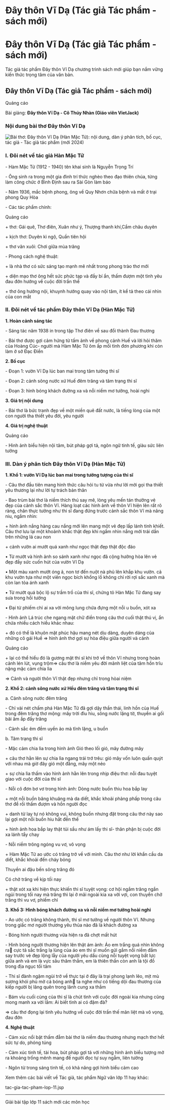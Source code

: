 # Đây thôn Vĩ Dạ (Tác giả Tác phẩm - sách mới)

# Đây thôn Vĩ Dạ (Tác giả Tác phẩm - sách mới)

Tác giả tác phẩm Đây thôn Vĩ Dạ chương trình sách mới giúp bạn nắm vững kiến thức trọng tâm của văn bản.

## Đây thôn Vĩ Dạ (Tác giả Tác phẩm - sách mới)

Quảng cáo

Bài giảng: **Đây thôn Vĩ Dạ - Cô Thúy Nhàn (Giáo viên VietJack)**

### Nội dung bài thơ Đây thôn Vĩ Dạ

![Bài thơ: Đây thôn Vĩ Dạ \(Hàn Mặc Tử\): nội dung, dàn ý phân tích, bố cục, tác giả - Tác giả tác phẩm \(mới 2024\)](https://vietjack.com/ngu-van-11/images/day-thon-vi-da.PNG)

### I. Đôi nét về tác giả Hàn Mặc Tử

\- Hàm Mặc Tử (1912 - 1940) tên khai sinh là Nguyễn Trọng Trí 

\- Ông sinh ra trong một gia đình trí thức nghèo theo đạo thiên chúa, từng làm công chức ở Bình Định sau ra Sài Gòn làm báo 

\- Năm 1936, mắc bệnh phong, ông về Quy Nhơn chữa bệnh và mất ở trại phong Quy Hòa 

\- Các tác phẩm chính: 

Quảng cáo

\+ thơ: Gái quê, Thơ điên, Xuân như ý, Thượng thanh khí,Cẩm châu duyên 

\+ kịch thơ: Duyên kì ngộ, Quần tiên hội 

\+ thơ văn xuôi: Chơi giữa mùa trăng 

\- Phong cách nghệ thuật: 

\+ là nhà thơ có sức sáng tạo mạnh mẽ nhất trong phong trào thơ mới 

\+ diện mạo thơ ông hết sức phức tạp và đầy bí ẩn, thấm đượm một tình yêu đau đớn hướng về cuộc đời trần thế 

\+ thơ ông hướng nội, khuynh hướng quay vào nội tâm, ít kể tả theo cái nhìn của con mắt 

### II. Đôi nét về tác phẩm Đây thôn Vĩ Dạ (Hàn Mặc Tử)

**1\. Hoàn cảnh sáng tác**

\- Sáng tác năm 1938 in trong tập Thơ điên về sau đổi thành Đau thương 

\- Bài thơ được gợi cảm hứng từ tấm ảnh về phong cảnh Huế và lời hỏi thăm của Hoàng Cúc- người mà Hàm Mặc Tử ôm ấp mối tình đơn phương khi còn làm ở sở Đạc Điền 

**2\. Bố cục**

\- Đoạn 1: vườn Vĩ Dạ lúc ban mai trong tâm tưởng thi sĩ 

\- Đoạn 2: cảnh sông nước xứ Huế đêm trăng và tâm trạng thi sĩ 

\- Đoạn 3: hình bóng khách đường xa và nỗi niềm mơ tưởng, hoài nghi 

**3\. Giá trị nội dung**

\- Bài thơ là bức tranh đẹp về một miền quê đất nước, là tiếng lòng của một con người tha thiết yêu đời, yêu người 

**4\. Giá trị nghệ thuật**

Quảng cáo

\- Hình ảnh biểu hiện nội tâm, bút pháp gợi tả, ngôn ngữ tinh tế, giàu sức liên tưởng 

### III. Dàn ý phân tích Đây thôn Vĩ Dạ (Hàn Mặc Tử)

**1\. Khổ 1: vườn Vĩ Dạ lúc ban mai trong tưởng tượng của thi sĩ**

\- Câu thơ đầu tiên mang hình thức câu hỏi tu từ vừa như lời mời gọi tha thiết yêu thương lại như lời tự trách bản thân 

\- Bao trùm bài thơ là niềm thích thú say mê, lòng yêu mến tán thưởng vẻ đẹp của cảnh sắc thôn Vĩ. Hàng loạt các hình ảnh về thôn Vĩ hiện lên rất rõ ràng, chân thực tưởng như thi sĩ đang đứng trước cảnh sắc thôn Vĩ mà nâng niu, ngắm nhìn: 

\+ hình ảnh nắng hàng cau nắng mới lên mang một vẻ đẹp lấp lánh tinh khiết. Câu thơ lưu lại một khoảnh khắc thật đẹp khi ngắm nhìn nắng mới trải dần trên những lá cau non 

\+ cảnh vườn ai mướt quá xanh như ngọc thật đẹp thật độc đáo 

• Từ mướt và hình ảnh so sánh xanh như ngọc đã cộng hưởng hòa lên vẻ đẹp đầy sức cuốn hút của vườn Vĩ Dạ 

• Một màu xanh mướt óng ả, non tơ đến nuột nà phủ lên khắp khu vườn. cả khu vườn tựa như một viên ngọc bích khổng lồ không chỉ rời rợi sắc xanh mà còn lan tỏa ánh xanh 

• Từ mướt quá bộc lộ sự trầm trồ của thi sĩ, chứng tỏ Hàn Mặc Tử đang say sưa trong hồi tưởng 

• Đại từ phiếm chỉ ai xa vời mông lung chứa đựng một nỗi u buồn, xót xa 

\- Hình ảnh Lá trúc che ngang mặt chữ điền trong câu thơ cuối thật thú vị, ẩn chứa nhiều cách hiểu khác nhau: 

\+ đó có thể là khuôn mặt phúc hậu mang nét dịu dàng, duyên dáng của những cô gái Huế ⇒ hình ảnh thơ gợi sự hòa điệu giữa người và cảnh 

Quảng cáo

\+ lại có thể hiểu đó là gương mặt thi sĩ khi trở về thôn Vĩ nhưng trong hoàn cảnh lén lút, vụng trộm⇒ câu thơ là niềm yêu đời mãnh liệt của tâm hồn trĩu nặng mặc cảm chia lìa 

⇒ Cảnh và người thôn Vĩ thật đẹp nhưng chỉ trong hòai niệm 

**2\. Khổ 2: cảnh sông nước xứ Hếu đêm trăng và tâm trạng thi sĩ**

a. Cảnh sông nước đêm trăng 

\- Chỉ vài nét chấm phá Hàn Mặc Tử đã gợi dậy thần thái, linh hồn của Huế trong đêm trăng thơ mộng: mây trời đìu hiu, sông nước lặng tờ, thuyền ai gối bãi ăm ắp đầy trăng 

\- Cảnh sắc êm đềm uyền ảo mà tĩnh lặng, u buồn 

b. Tâm trạng thi sĩ 

\- Mặc cảm chia lìa trong hình ảnh Gió theo lối gió, mây đường mây 

\+ câu thơ hằn lên sự chia lìa ngang trái trớ trêu: gió mây vốn luôn quấn quýt với nhau mà giờ đây gió một đằng, mây một nẻo 

\+ sự chia lìa thấm vào hình ảnh hằn lên trong nhịp điệu thơ: nỗi đau tuyệt giao với cuộc đời của thi sĩ 

\- Nỗi cô đơn bơ vơ trong hình ảnh: Dòng nước buồn thiu hoa bắp lay 

\+ một nỗi buồn bâng khuâng mà da diết, khắc khoải phảng phấp trong câu thơ để rồi thấm đượm và hồn người đọc 

\+ danh từ lay tự nó không vui, không buồn nhưng đặt trong câu thơ này sao lại gợi một nỗi buồn hiu hắt đến thế 

\+ hình ảnh hoa bắp lay thật tủi sầu như ám lấy thi sĩ- thân phận bị cuộc đời xa lánh tẩy chay 

\- Nỗi niềm trông ngóng vu vơ, vô vọng 

\+ Hàm Mặc Tử ao ước có trăng trở về với mình. Câu thơ như lời khẩn cầu da diết, khắc khoải đến cháy bỏng 

Thuyền ai đậu bến sông trăng đó 

Có chở trăng về kịp tối nay 

\+ thật xót xa khi hiện thực khiến thi sĩ tuyệt vọng: cơ hội ngắm trăng ngắn ngủi trong tối nay mà trăng thì lại ở mãi ngoài kia xa vời vợi, con thuyền chở trăng thì vu vơ, phiếm chỉ 

**3\. Khổ 3: Hình bóng khách đường xa và nỗi niềm mơ tưởng hoài nghi**

\- Ao ước có trăng không thành, thi sĩ mơ tưởng về người thôn Vĩ. Nhưng trong giấc mơ người thương yêu thủa nào đã là khách đường xa 

\- Bóng hình người thương vừa hiện ra đã chợt mất hút 

\- Hình bóng người thương hiện lên thật ám ảnh: Áo em trắng quá nhìn không ra cực tả sắc trắng lạ lùng của áo em thi sĩ muốn gửi gắm nỗi niềm đắm say trước vẻ đẹp lộng lẫy của người yêu dấu cùng nỗi tuyệt vọng bất lực giữa anh và em là vực sâu thăm thẳm, em là thiên thần còn anh là tội đồ trong địa ngục tối tăm 

\- Thi sĩ đành ngậm ngùi trở về thực tại ở đây là trại phong lạnh lẽo, mịt mù sương khói phủ mờ cả bóng anh ta nghe như có tiếng dội đau thương của kiếp người bị lãng quên trong lãnh cung xa thẳm 

\- Bám víu cuối cùng của thi sĩ là chút tình với cuộc đời ngoài kia nhưng cũng mong manh xa vời lắm: Ai biết tình ai có đậm đà? 

⇒ câu thơ đọng lại tình yêu hướng về cuộc đời trần thế mãn liệt mà vô vọng, đau đớn 

**4\. Nghệ thuật**

\- Cảm xúc nổi bật thấm đẫm bài thơ là niềm đau thương nhưng mạch thơ hết sức tự do, phóng túng 

\- Cảm xúc tinh tế, tài hoa, bút pháp gợi tả với những hình ảnh biểu tượng mở ra khoảng trống mênh mang đế người đọc tự suy ngẫm, liên tưởng 

\- Ngôn từ trong sáng tinh tế, có khả năng gợi hình biểu cảm cao 

Xem thêm các bài viết về Tác giả, tác phẩm Ngữ văn lớp 11 hay khác:

tac-gia-tac-pham-lop-11.jsp

* * *

Giải bài tập lớp 11 sách mới các môn học
